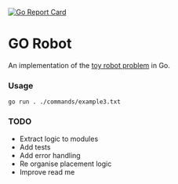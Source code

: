 [![Go Report Card](https://goreportcard.com/badge/github.com/michebble/go_robot)](https://goreportcard.com/report/github.com/michebble/go_robot)


# GO Robot
An implementation of the [toy robot problem](PROBLEM.md) in Go.

### Usage
```
go run . ./commands/example3.txt
```

### TODO
- Extract logic to modules
- Add tests
- Add error handling
- Re organise placement logic
- Improve read me
